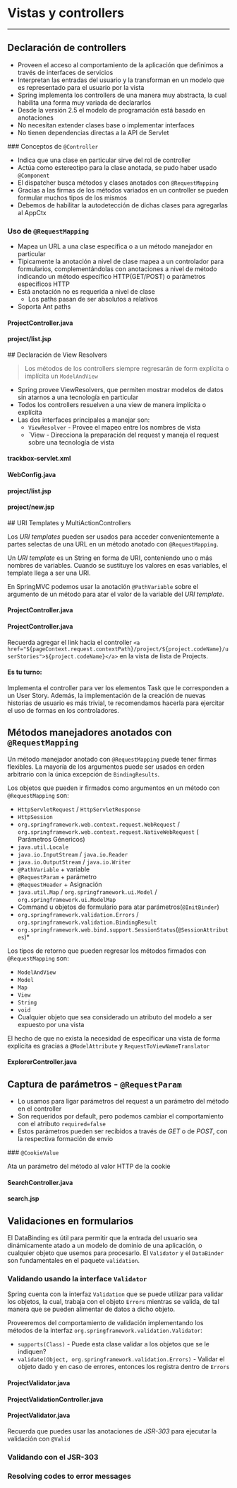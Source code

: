 # Vistas y controllers

------

## Declaración de controllers

* Proveen el acceso al comportamiento de la aplicación que definimos a través de interfaces de servicios
* Interpretan  las entradas del usuario y la transforman en un modelo que es representado para el usuario por la vista
* Spring implementa los controllers de una manera muy abstracta, la cual habilita una forma muy variada de declararlos
* Desde la versión 2.5 el modelo de programación está basado en anotaciones
* No necesitan extender clases base o implementar interfaces
* No tienen dependencias directas a la API de Servlet

### Conceptos de `@Controller`

* Indica que una clase en particular sirve del rol de controller
* Actúa como estereotipo para la clase anotada, se pudo haber usado `@Component`
* El dispatcher busca métodos y clases anotados con `@RequestMapping`
* Gracias a las firmas de los métodos variados en un controller se pueden formular muchos tipos de los mismos
* Debemos de habilitar la autodetección de dichas clases para agregarlas al AppCtx

### Uso de `@RequestMapping`

* Mapea un URL a una clase específica o a un método manejador en particular
* Típicamente la anotación a nivel de clase mapea a un controlador para formularios, complementándolas con anotaciones a nivel de método indicando un método específico HTTP(GET/POST) o parámetros específicos HTTP 
* Está anotación no es requerida a nivel de clase 
    * Los paths pasan de ser absolutos a relativos
* Soporta Ant paths

<div class="row">
  <div class="col-md-6">
    <h4><i class="icon-code"></i> ProjectController.java</h4>
    <script type="syntaxhighlighter" class="brush: java;"><![CDATA[
package com.makingdevs.practica2;

import org.springframework.stereotype.Controller;
import org.springframework.ui.Model;
import org.springframework.web.bind.annotation.RequestMapping;

@Controller
public class ProjectController {

  @RequestMapping("/project")
  public String allProjects(Model model) {
    model.addAttribute("message", "Welcome to projects manager!");
    return "project/list";
  }
}
// You must add @ComponentScan(basePackages = { "com.makingdevs.practica2" })
// or <context:component-scan base-package="com.makingdevs.practica2"/>
// depending on your configuration
  ]]></script>
  </div>
  <div class="col-md-6">
    <h4><i class="icon-code"></i> project/list.jsp</h4>
    <script type="syntaxhighlighter" class="brush: html;"><![CDATA[
<%@ page language="java" contentType="text/html; charset=UTF-8"
  pageEncoding="UTF-8"%>
<!DOCTYPE html>
<html lang="en">
  <head>
    
  </head>
  <body>

    <div class="container">
      <h1>${message}</h1>
    </div> <!-- /container -->
    
  </body>
</html>
    ]]></script>
  </div>
</div>

## Declaración de View Resolvers

<blockquote>
  <p>Los métodos de los controllers siempre regresarán de form explícita o implícita un <code>ModelAndView</code></p>
</blockquote>

* Spring provee ViewResolvers, que permiten mostrar modelos de datos sin atarnos a una tecnología en particular
* Todos los controllers resuelven a una view de manera implícita o explícita
* Las dos interfaces principales a manejar son:
    * `ViewResolver` - Provee el mapeo entre los nombres de vista
    * `View - Direcciona la preparación del request y maneja el request sobre una tecnología de vista

<div class="row">
  <div class="col-md-6">
    <h4><i class="icon-code"></i> trackbox-servlet.xml</h4>
    <script type="syntaxhighlighter" class="brush: xml;"><![CDATA[
  <bean id="jspViewResolver"
    class="org.springframework.web.servlet.view.InternalResourceViewResolver">
    <property name="viewClass"
      value="org.springframework.web.servlet.view.JstlView" />
    <property name="prefix" value="/WEB-INF/jsp/" />
    <property name="suffix" value=".jsp" />
  </bean>
    ]]></script>
  </div>
  <div class="col-md-6">
    <h4><i class="icon-code"></i> WebConfig.java</h4>
    <script type="syntaxhighlighter" class="brush: java;"><![CDATA[
  @Bean
  public ViewResolver viewResolver() {
    InternalResourceViewResolver resolver = new InternalResourceViewResolver();
    resolver.setViewClass(JstlView.class);
    resolver.setPrefix("/WEB-INF/jsp/");
    resolver.setSuffix(".jsp");
    return resolver;
  }

    ]]></script>
  </div>
</div>

Cuando un controller regresa una view de nombre _currentView_, entonces el `ViewResolver` buscará por: __/WEB-INF/jsp/currentView.jsp__

## Implementación de FormController

**JSP & JSTL**

* Cuando usamos JSTL necesitamos una clase especial de vista(JstlView), y ésta es preparada previamente
* Spring provee para las views de una librería que ayuda a facilitar el binding de objetos de un formulario, entre algunas funcionalidades más
* Cada tag provee un conjunto de atributos correspondientes al tipo de elemento para no dejar de lado la funcionalidad
* Solo hay que agregar la taglib al encabezado de la View: `<%@ taglib prefix="form" uri="http://www.springframework.org/tags/form" %>`

### Tags de Spring MVC

* `checkbox`
* `checkboxes`
* `errors`
* `form`
* `hidden`
* `input`
* `label`
* `option`
* `options`
* `password`
* `radiobutton`
* `radiobuttons`
* `select`
* `textarea`

<div class="row">
  <div class="col-md-12">
    <h4><i class="icon-code"></i> ProjectController.java</h4>
    <script type="syntaxhighlighter" class="brush: java;"><![CDATA[
package com.makingdevs.practica2;

import org.springframework.beans.factory.annotation.Autowired;
import org.springframework.stereotype.Controller;
import org.springframework.ui.Model;
import org.springframework.web.bind.annotation.RequestMapping;
import org.springframework.web.bind.annotation.RequestMethod;
import org.springframework.web.servlet.ModelAndView;

import com.makingdevs.model.Project;
import com.makingdevs.repositories.ProjectRepository;
import com.makingdevs.services.ProjectService;

@Controller
public class ProjectController {
  
  @Autowired
  ProjectRepository projectRepository;
  
  @Autowired
  ProjectService projectService;

  @RequestMapping("/project")
  public String allProjects(Model model) {
    model.addAttribute("message", "Welcome to projects manager!");
    model.addAttribute("projects",projectRepository.findAll());
    return "project/list";
  }
  
  @RequestMapping(value="/project/new",method=RequestMethod.GET)
  public Project createNewProject() {
    return new Project();
  }
  
  @RequestMapping(value="/saveProject",method=RequestMethod.POST)
  public ModelAndView saveProject(Project project) {
    projectService.createNewProject(project);
    return new ModelAndView("redirect:/project");
  }
  
}
    ]]></script>
  </div>
</div>

<div class="row">
  <div class="col-md-6">
    <h4><i class="icon-code"></i> project/list.jsp</h4>
    <script type="syntaxhighlighter" class="brush: html;"><![CDATA[
<%@ taglib prefix="c" uri="http://java.sun.com/jsp/jstl/core"%>
<!-- document body -->
<div class="container">
  <h1>${message}</h1>
</div>

<div class="container">
  <ul>
  <c:forEach items="${projects}" var="project" >
    <li>${project.codeName}</li>
  </c:forEach>
  </ul>
  <hr>
  <a href="${pageContext.request.contextPath}/project/new" class="btn btn-primary">
      Create a new project
  </a>
</div>
    ]]></script>
  </div>
  <div class="col-md-6">
    <h4><i class="icon-code"></i> project/new.jsp</h4>
    <script type="syntaxhighlighter" class="brush: html;"><![CDATA[
<%@ taglib prefix="c" uri="http://java.sun.com/jsp/jstl/core"%>
<%@ taglib prefix="form" uri="http://www.springframework.org/tags/form" %>
<!-- document body -->
<form:form commandName="project" method="post" action="${pageContext.request.contextPath}/saveProject">
  <div class="form-group">
    <label for="name">Name</label>
    <form:input path="name" htmlEscape="true" placeholder="New project" class="form-control"/>
  </div>
  <div class="form-group">
    <label for="codeName">Code Name</label>
    <form:input path="codeName" htmlEscape="true" placeholder="PROJECT-CODE" class="form-control"/>
  </div>
  <div class="form-group">
    <label for="description">Description</label>
    <form:textarea path="description" htmlEscape="true" class="form-control" rows="3"/>
  </div>          
  <button type="submit" class="btn btn-default">Create a new project</button>
</form:form>
    ]]></script>
  </div>
</div>

## URI Templates y MultiActionControllers

Los _URI templates_ pueden ser usados para acceder convenientemente a partes selectas de una URL en un método anotado con `@RequestMapping`.

Un _URI template_ es un String en forma de URI, conteniendo uno o más nombres de variables. Cuando se sustituye los valores en esas variables, el template llega a ser una URI. 

En SpringMVC podemos usar la anotación `@PathVariable` sobre el argumento de un método para atar el valor de la variable del _URI template_.

<div class="row">
  <div class="col-md-6">
    <h4><i class="icon-code"></i> ProjectController.java</h4>
    <script type="syntaxhighlighter" class="brush: java;"><![CDATA[
package com.makingdevs.practica3;

import java.util.List;

import org.springframework.beans.factory.annotation.Autowired;
import org.springframework.stereotype.Controller;
import org.springframework.ui.Model;
import org.springframework.web.bind.annotation.PathVariable;
import org.springframework.web.bind.annotation.RequestMapping;

import com.makingdevs.model.UserStory;
import com.makingdevs.services.UserStoryService;

@Controller
public class UserStoryController {

  @Autowired
  UserStoryService userStoryService;

  @RequestMapping("/project/{codeName}/userStories")
  public String allProjects(@PathVariable("codeName") String codeName, Model model) {
    List<UserStory> userStories = userStoryService.findUserStoriesByProject(codeName);
    model.addAttribute("project",userStories.get(0).getProject());
    // Hey ma! help me to validate..
    model.addAttribute("userStories",userStories);
    return "userStory/project";
  }

}
// You must add @ComponentScan(basePackages = { "com.makingdevs.practica3" })
// or <context:component-scan base-package="com.makingdevs.practica3"/>
// depending on your configuration
    ]]></script>
  </div>
  <div class="col-md-6">
    <h4><i class="icon-code"></i> ProjectController.java</h4>
    <script type="syntaxhighlighter" class="brush: java;"><![CDATA[
<%@ taglib prefix="c" uri="http://java.sun.com/jsp/jstl/core"%>
<!-- html body -->
<div class="container">
  <h1>UserStories of ${project.codeName}</h1>
</div>

<div class="container">
  <ul>
    <c:forEach items="${userStories}" var="us" >
      <li>${us.description}</li>
    </c:forEach>
  </ul>
  <hr>
  <a href="#" class="btn btn-primary">
    Create a new user story
  </a>
</div>
    ]]></script>
  </div>
</div>

Recuerda agregar el link hacia el controller `<a href="${pageContext.request.contextPath}/project/${project.codeName}/userStories">${project.codeName}</a>` en la vista de lista de Projects.

<div class="bs-callout bs-callout-info">
<h4><span class="glyphicon glyphicon-thumbs-up"></span> Es tu turno:</h4>
Implementa el controller para ver los elementos Task que le corresponden a un User Story. Además, la implementación de la creación de nuevas historias de usuario es más trivial, te recomendamos hacerla para ejercitar el uso de formas en los controladores.
</div>

## Métodos manejadores anotados con `@RequestMapping`

Un método manejador anotado con `@RequestMapping` puede tener firmas flexibles. La mayoría de los argumentos puede ser usados en orden arbitrario con la única excepción de `BindingResults`.

Los objetos que pueden ir firmados como argumentos en un método con `@RequestMapping` son:

* `HttpServletRequest` / `HttpServletResponse`
* `HttpSession`
* `org.springframework.web.context.request.WebRequest` / `org.springframework.web.context.request.NativeWebRequest` ( Parámetros Génericos)
* `java.util.Locale`
* `java.io.InputStream` / `java.io.Reader`
* `java.io.OutputStream` / `java.io.Writer`
* `@PathVariable` + variable
* `@RequestParam` + parámetro
* `@RequestHeader` + Asignación
* `java.util.Map` / `org.springframework.ui.Model` / `org.springframework.ui.ModelMap`
* Command u objetos de formulario para atar parámetros(`@InitBinder`)
* `org.springframework.validation.Errors` / `org.springframework.validation.BindingResult`
* `org.springframework.web.bind.support.SessionStatus`(`@SessionAttributes`)* 

Los tipos de retorno que pueden regresar los métodos firmados con `@RequestMapping` son:

* `ModelAndView`
* `Model`
* `Map`
* `View`
* `String`
* `void`
* Cualquier objeto que sea considerado un atributo del modelo a ser expuesto por una vista

El hecho de que no exista la necesidad de especificar una vista de forma explícita es gracias a `@ModelAttribute` y `RequestToViewNameTranslator`

<div class="row">
  <div class="col-md-12">
    <h4><i class="icon-code"></i> ExplorerController.java</h4>
    <script type="syntaxhighlighter" class="brush: java;"><![CDATA[
package com.makingdevs.practica4;

// A lot of imports

@Controller
@RequestMapping("/explorer")
public class ExplorerController {

  private Log log = LogFactory.getLog(ExplorerController.class);

  @RequestMapping("/requestAndResponse")
  public void explorarRequestAndResponse(HttpServletRequest request, HttpServletResponse response) {
    log.debug("\nRequest:\t" + ToStringBuilder.reflectionToString(request));
    log.debug("\nResponse:\t" + ToStringBuilder.reflectionToString(response));
  }

  @RequestMapping("/session")
  public String explorarSession(HttpSession session) {
    log.debug("\nSession:\t" + ToStringBuilder.reflectionToString(session));
    return "helloWorld";
  }

  @RequestMapping("/logout")
  public String logout(HttpSession session) {
    log.debug("\nSession:\t" + ToStringBuilder.reflectionToString(session));
    session.invalidate();
    return "helloWorld";
  }

  @RequestMapping("localeAndStream")
  public Map<String, Object> explorarLocaleAndStream(Locale locale, Reader reader, Writer writer) throws IOException {
    log.debug("\nLocale:\t" + ToStringBuilder.reflectionToString(locale));
    log.debug("\nInputStream:\t" + ToStringBuilder.reflectionToString(reader));
    log.debug("\nOutputStream:\t" + ToStringBuilder.reflectionToString(writer));
    return new HashMap<String, Object>();
  }

  @RequestMapping(value = "/commandErrors", method = RequestMethod.GET)
  public Model explorarCommandErrorsSessionStatus(ModelMap modelMap) {
    Model model = new ExtendedModelMap();
    model.addAttribute(new Task());
    log.debug("\nModel:\t" + ToStringBuilder.reflectionToString(model));
    log.debug("\nModelMap:\t" + ToStringBuilder.reflectionToString(modelMap));
    return model;
  }

  @RequestMapping(value = "/commandErrors", method = RequestMethod.POST)
  public String explorarCommandErrorsSessionStatus(Task task, Errors errors) {
    log.debug("\nObjeto:\t" + ToStringBuilder.reflectionToString(task));
    log.debug("\nErrors:\t" + ToStringBuilder.reflectionToString(errors));
    return "helloWorld";
  }
}
    ]]></script>
  </div>
</div>

## Captura de parámetros - `@RequestParam`

* Lo usamos para ligar parámetros del request a un parámetro del método en el controller
* Son requeridos por default, pero podemos cambiar el comportamiento con el atributo `required=false`
* Estos parámetros pueden ser recibidos a través de _GET_ o de _POST_, con la respectiva formación de envío

### `@CookieValue`

Ata un parámetro del método al valor HTTP de la cookie

<div class="row">
  <div class="col-md-12">
    <h4><i class="icon-code"></i> SearchController.java</h4>
    <script type="syntaxhighlighter" class="brush: java;"><![CDATA[
package com.makingdevs.practica5;

import java.util.HashMap;
import java.util.List;
import java.util.Map;

import javax.servlet.http.Cookie;
import javax.servlet.http.HttpServletResponse;

import org.apache.commons.logging.Log;
import org.apache.commons.logging.LogFactory;
import org.springframework.beans.factory.annotation.Autowired;
import org.springframework.stereotype.Controller;
import org.springframework.web.bind.annotation.CookieValue;
import org.springframework.web.bind.annotation.RequestMapping;
import org.springframework.web.bind.annotation.RequestMethod;
import org.springframework.web.bind.annotation.RequestParam;

import com.makingdevs.model.Task;
import com.makingdevs.model.UserStory;
import com.makingdevs.repositories.TaskRepository;
import com.makingdevs.repositories.UserStoryRepository;

@Controller
@RequestMapping(value = "/search/**")
public class SearchController {

  private Log log = LogFactory.getLog(SearchController.class);

  @Autowired
  UserStoryRepository userStoryRepository;

  @Autowired
  TaskRepository taskRepository;

  @RequestMapping(method = RequestMethod.GET)
  public String searchInProjects(HttpServletResponse response, @CookieValue(value = "queryCounter", defaultValue = "0") Integer queryCounter) {
    queryCounter++;
    log.debug("This is the " + queryCounter + " time!");
    Cookie cookie = new Cookie("queryCounter", queryCounter.toString());
    response.addCookie(cookie);
    return "search";
  }

  @RequestMapping(method = RequestMethod.POST)
  public Map<String, Object> searchResults(@RequestParam("minValue") Integer minValue,
      @RequestParam("maxValue") Integer maxValue, @RequestParam("taskDescription") String taskDescription) {
    Map<String, Object> model = new HashMap<String, Object>();
    List<UserStory> userStories = userStoryRepository.findAllByEffortBetween(minValue, maxValue);
    List<Task> tasks = taskRepository.findAllByDescriptionLike("%" + taskDescription + "%");
    model.put("minValue", minValue);
    model.put("maxValue", maxValue);
    model.put("taskDescription", taskDescription);
    model.put("userStories", userStories);
    model.put("tasks", tasks);
    return model;
  }
}
    ]]></script>
  </div>
</div>

<div class="row">
  <div class="col-md-12">
    <h4><i class="icon-code"></i> search.jsp</h4>
    <script type="syntaxhighlighter" class="brush: java;"><![CDATA[
<div class="container">
  <h1>Search in projects</h1>
</div>

<div class="container">
  <form action="${pageContext.request.contextPath}/search" method="post">
    <div class="form-group">
      <label for="name">User Story effort</label>
      <!-- Hey ma! Help me to set the selected value -->
      <select class="form-control" name="minValue">
        <option>1</option>
        <option>2</option>
        <option>3</option>
        <option>4</option>
        <option>5</option>
      </select>
      And
      <select class="form-control" name="maxValue">
        <option>1</option>
        <option>2</option>
        <option>3</option>
        <option>4</option>
        <option>5</option>
      </select>
    </div>
    <div class="form-group">
      <label for="name">Task description</label>
      <input name="taskDescription" placeholder="What did you write?" class="form-control" value="${taskDescription}">
    </div>
    <button type="submit" class="btn btn-primery">Search in projects</button>
  </form>
</div>
<hr>
<div class="container">
  <div class="row">
    <div class="col-md-6">
      <h3>UserStories <small>${minValue} and ${maxValue}</small></h3>
      <ul>
      <c:forEach items="${userStories}" var="us">
        <li>${us.effort} - ${us.description}</li>
      </c:forEach>
      </ul>
    </div>
    <div class="col-md-6">
      <h3>Tasks <small>${taskDescription}</small></h3>
      <ul>
      <c:forEach items="${tasks}" var="task">
        <li>${task.description}</li>
      </c:forEach>
      </ul> 
    </div>
  </div>
</div>
    ]]></script>
  </div>
</div>

## Validaciones en formularios

El DataBinding es útil para permitir que la entrada del usuario sea dinámicamente atado a un modelo de dominio de una aplicación, o cualquier objeto que usemos para procesarlo. El `Validator` y el `DataBinder` son fundamentales en el paquete `validation`.

### Validando usando la interface `Validator`

Spring cuenta con la interfaz `Validation` que se puede utilizar para validar los objetos, la cual, trabaja con el objeto `Errors` mientras se valida, de tal manera que se pueden alimentar de datos a dicho objeto.

Proveeremos del comportamiento de validación implementando los métodos de la interfaz `org.springframework.validation.Validator`:

* `supports(Class)` - Puede esta clase validar a los objetos que se le indiquen?
* `validate(Object, org.springframework.validation.Errors)` - Validar el objeto dado y en caso de errores, entonces los registra dentro de `Errors`

<div class="row">
  <div class="col-md-6">
    <h4><i class="icon-code"></i> ProjectValidator.java</h4>
    <script type="syntaxhighlighter" class="brush: java;"><![CDATA[
package com.makingdevs.practica6;

import org.springframework.validation.Errors;
import org.springframework.validation.ValidationUtils;
import org.springframework.validation.Validator;

import com.makingdevs.model.Project;

public class ProjectValidator implements Validator {

  @Override
  public boolean supports(Class<?> clazz) {
    return Project.class.equals(clazz);
  }

  @Override
  public void validate(Object object, Errors errors) {
    Project project = (Project) object;
    ValidationUtils.rejectIfEmptyOrWhitespace(errors, "name", "name.empty","The name is required");
    ValidationUtils.rejectIfEmptyOrWhitespace(errors, "codeName", "codename.empty","The code name is required");
    if(project.getCodeName().length() >= 20)
      errors.rejectValue("codeName", "codename.toolong", "The code name is too long");
  }

}
    ]]></script>
  </div>
  <div class="col-md-6">
    <h4><i class="icon-code"></i> ProjectValidationController.java</h4>
    <script type="syntaxhighlighter" class="brush: java;"><![CDATA[
package com.makingdevs.practica6;

import org.springframework.beans.factory.annotation.Autowired;
import org.springframework.stereotype.Controller;
import org.springframework.ui.Model;
import org.springframework.validation.BindingResult;
import org.springframework.validation.annotation.Validated;
import org.springframework.web.bind.WebDataBinder;
import org.springframework.web.bind.annotation.InitBinder;
import org.springframework.web.bind.annotation.RequestMapping;
import org.springframework.web.bind.annotation.RequestMethod;
import org.springframework.web.servlet.ModelAndView;

import com.makingdevs.model.Project;
import com.makingdevs.repositories.ProjectRepository;
import com.makingdevs.services.ProjectService;

@Controller
public class ProjectValidationController {

  @Autowired
  ProjectRepository projectRepository;

  @Autowired
  ProjectService projectService;

  @RequestMapping("/project")
  public String allProjects(Model model) {
    model.addAttribute("message", "Welcome to projects manager!");
    model.addAttribute("projects", projectRepository.findAll());
    return "project/list";
  }

  @RequestMapping(value = "/project/new", method = RequestMethod.GET)
  public Project createNewProject() {
    return new Project();
  }

  @RequestMapping(value = "/saveProject", method = RequestMethod.POST)
  public ModelAndView saveProject(@Validated Project project, BindingResult binding) {
    if (binding.hasErrors()) {
      ModelAndView mv = new ModelAndView("project/new");
      mv.getModel().put("project", project);
      return mv;
    } else {
      projectService.createNewProject(project);
      return new ModelAndView("redirect:/project");
    }
  }

  @InitBinder
  public void initBinder(WebDataBinder binder) {
    binder.addValidators(new ProjectValidator());
  }

}
// You must add @ComponentScan(basePackages = { "com.makingdevs.practica6" })
// or <context:component-scan base-package="com.makingdevs.practica6"/>
// and remove the package scan com.makingdevs.practica2
    ]]></script>
  </div>
</div>

<div class="row">
  <div class="col-md-12">
    <h4><i class="icon-code"></i> ProjectValidator.java</h4>
    <script type="syntaxhighlighter" class="brush: html;"><![CDATA[
<%@ taglib prefix="c" uri="http://java.sun.com/jsp/jstl/core"%>
<%@ taglib prefix="form" uri="http://www.springframework.org/tags/form" %>
<%@ taglib prefix="spring" uri="http://www.springframework.org/tags"%>
<!-- More head content -->
<div class="container">
  <div class="row">
    <div class="page-header">
      <h1>Create a new project</h1>
    </div>
  </div>
  <div class="row">
    <div class="col-md-12">

      <form:form commandName="project" method="post" action="${pageContext.request.contextPath}/saveProject">
        
        <div class="form-group">
          <label class="control-label" for="name">Name</label>
          <form:input path="name" htmlEscape="true" placeholder="New project" class="form-control"/>
          <span class="control-label">${status.errorCode}</span>
          <form:errors path="name" element="span"/>
        </div>
        
        
        <div class="form-group">
          <label class="control-label" for="codeName">Code Name</label>
          <form:input path="codeName" htmlEscape="true" placeholder="PROJECT-CODE" class="form-control"/>
          <span class="control-label">${status.errorCode}</span>
          <form:errors path="codeName" element="span"/>
        </div>
        
        <div class="form-group">
          <label class="control-label" for="description">Description</label>
          <form:textarea path="description" htmlEscape="true" class="form-control" rows="3"/>
          <span class="control-label">${status.errorCode}</span>
          <form:errors path="description" element="span"/>
        </div>
          
        <button type="submit" class="btn btn-default">Create a new project</button>
      </form:form>

    </div>
  </div>
</div>
    ]]></script>
  </div>
</div>

Recuerda que puedes usar las anotaciones de _JSR-303_ para ejecutar la validación con `@Valid`

### Validando con el JSR-303

### Resolving codes to error messages